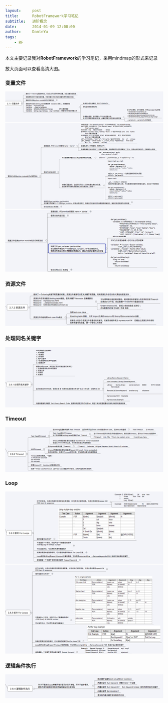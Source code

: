 ```yaml
---
layout:     post
title:      RobotFramework学习笔记
subtitle:   进阶概念
date:       2014-01-09 12:00:00
author:     DanteYu
tags:
    - RF
---
```


本文主要记录我对**RobotFramework**的学习笔记，采用mindmap的形式来记录

放大页面可以查看高清大图。

### 变量文件

![variablefile1](https://github.com/DanteYu/DanteYu.github.io/blob/master/_posts/images/RF2variablefile1.png?raw=true)
![variablefile2](https://github.com/DanteYu/DanteYu.github.io/blob/master/_posts/images/RF2variablefile2.png?raw=true)
![variablefile3](https://github.com/DanteYu/DanteYu.github.io/blob/master/_posts/images/RF2variablefile3.png?raw=true)

### 资源文件

![resourcefile](https://github.com/DanteYu/DanteYu.github.io/blob/master/_posts/images/RF2resourcefile.png?raw=true)


### 处理同名关键字

![samekeyword](https://github.com/DanteYu/DanteYu.github.io/blob/master/_posts/images/RF2samekeyword.png?raw=true)


### Timeout

![timeout](https://github.com/DanteYu/DanteYu.github.io/blob/master/_posts/images/RF2timeout.png?raw=true)


### Loop

![loop1](https://github.com/DanteYu/DanteYu.github.io/blob/master/_posts/images/RF2loop1.png?raw=true)
![loop2](https://github.com/DanteYu/DanteYu.github.io/blob/master/_posts/images/RF2loop2.png?raw=true)

### 逻辑条件执行

![logic1](https://github.com/DanteYu/DanteYu.github.io/blob/master/_posts/images/RF2logic.png?raw=true)